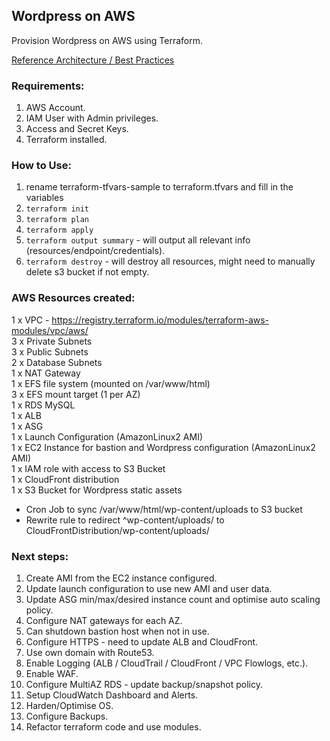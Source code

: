 ## Wordpress on AWS

Provision Wordpress on AWS using Terraform.

[Reference Architecture / Best Practices](https://aws.amazon.com/blogs/architecture/wordpress-best-practices-on-aws/)

### Requirements:
1. AWS Account.
2. IAM User with Admin privileges.
3. Access and Secret Keys.
4. Terraform installed.

### How to Use:
1. rename terraform-tfvars-sample to terraform.tfvars and fill in the variables
2. `terraform init`
3. `terraform plan`
4. `terraform apply`
5. `terraform output summary` - will output all relevant info (resources/endpoint/credentials).
6. `terraform destroy` - will destroy all resources, might need to manually delete s3 bucket if not empty.

### AWS Resources created:
1 x VPC - https://registry.terraform.io/modules/terraform-aws-modules/vpc/aws/  
3 x Private Subnets  
3 x Public Subnets  
2 x Database Subnets  
1 x NAT Gateway  
1 x EFS file system (mounted on /var/www/html)  
3 x EFS mount target (1 per AZ)  
1 x RDS MySQL  
1 x ALB  
1 x ASG  
1 x Launch Configuration (AmazonLinux2 AMI)  
1 x EC2 Instance for bastion and Wordpress configuration (AmazonLinux2 AMI)  
1 x IAM role with access to S3 Bucket  
1 x CloudFront distribution  
1 x S3 Bucket for Wordpress static assets  
* Cron Job to sync /var/www/html/wp-content/uploads to S3 bucket  
* Rewrite rule to redirect ^wp-content/uploads/ to CloudFrontDistribution/wp-content/uploads/  

### Next steps:
1. Create AMI from the EC2 instance configured.
2. Update launch configuration to use new AMI and user data.
3. Update ASG min/max/desired instance count and optimise auto scaling policy.
4. Configure NAT gateways for each AZ.
5. Can shutdown bastion host when not in use.
6. Configure HTTPS - need to update ALB and CloudFront.
7. Use own domain with Route53.
8. Enable Logging (ALB / CloudTrail / CloudFront / VPC Flowlogs, etc.).
9. Enable WAF.
10. Configure MultiAZ RDS - update backup/snapshot policy.
11. Setup CloudWatch Dashboard and Alerts.
12. Harden/Optimise OS.
13. Configure Backups.
14. Refactor terraform code and use modules.
